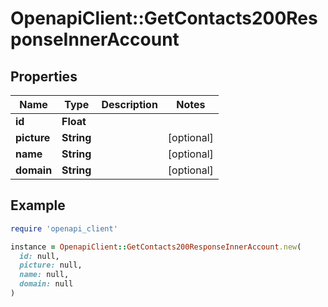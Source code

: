 # OpenapiClient::GetContacts200ResponseInnerAccount

## Properties

| Name | Type | Description | Notes |
| ---- | ---- | ----------- | ----- |
| **id** | **Float** |  |  |
| **picture** | **String** |  | [optional] |
| **name** | **String** |  | [optional] |
| **domain** | **String** |  | [optional] |

## Example

```ruby
require 'openapi_client'

instance = OpenapiClient::GetContacts200ResponseInnerAccount.new(
  id: null,
  picture: null,
  name: null,
  domain: null
)
```

